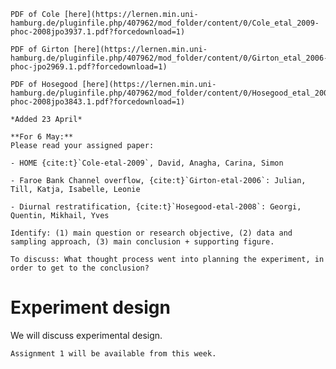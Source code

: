 
```{margin} Moodle link
PDF of Cole [here](https://lernen.min.uni-hamburg.de/pluginfile.php/407962/mod_folder/content/0/Cole_etal_2009-phoc-2008jpo3937.1.pdf?forcedownload=1)

PDF of Girton [here](https://lernen.min.uni-hamburg.de/pluginfile.php/407962/mod_folder/content/0/Girton_etal_2006-phoc-jpo2969.1.pdf?forcedownload=1)

PDF of Hosegood [here](https://lernen.min.uni-hamburg.de/pluginfile.php/407962/mod_folder/content/0/Hosegood_etal_2008-phoc-2008jpo3843.1.pdf?forcedownload=1)

*Added 23 April*
```
```{admonition} Preparation (before class)
**For 6 May:**
Please read your assigned paper:

- HOME {cite:t}`Cole-etal-2009`, David, Anagha, Carina, Simon

- Faroe Bank Channel overflow, {cite:t}`Girton-etal-2006`: Julian, Till, Katja, Isabelle, Leonie

- Diurnal restratification, {cite:t}`Hosegood-etal-2008`: Georgi, Quentin, Mikhail, Yves

Identify: (1) main question or research objective, (2) data and sampling approach, (3) main conclusion + supporting figure.

To discuss: What thought process went into planning the experiment, in order to get to the conclusion?
```



# Experiment design

We will discuss experimental design.



```{admonition} Lab topic - Assignments
Assignment 1 will be available from this week.
```
<!--*Please try to catch up on the exercises.*  From week 5/6 you will have an assignment in python.  It will build on the python and methods you've been developing so far, but will require you to creatively combine what you've learned to make progress.
-->